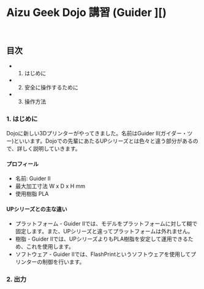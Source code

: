 
# Aizu Geek Dojo 講習 (Guider ][)
 
## 目次

- 1.	はじめに
- 2.	安全に操作するために
- 3.	操作方法

### 1. はじめに

Dojoに新しい3Dプリンターがやってきました。名前はGuider Ⅱ(ガイダー・ツー)といいます。Dojoでの先輩にあたるUPシリーズとは色々と違う部分があるので、詳しく説明していきます。

#### プロフィール
- 名前: Guider Ⅱ
- 最大加工寸法 W x D x H mm
- 使用樹脂 PLA

#### UPシリーズとの主な違い
- プラットフォーム - Guider Ⅱでは、モデルをプラットフォームに対して糊で固定します。また、UPシリーズと違ってプラットフォームは外れません。
- 樹脂 - Guider Ⅱでは、UPシリーズよりもPLA樹脂を安定して運用できるため、これを使用します。
- ソフトウェア - Guider Ⅱでは、FlashPrintというソフトウェアを使用してプリンターの制御を行います。

### 2. 出力　